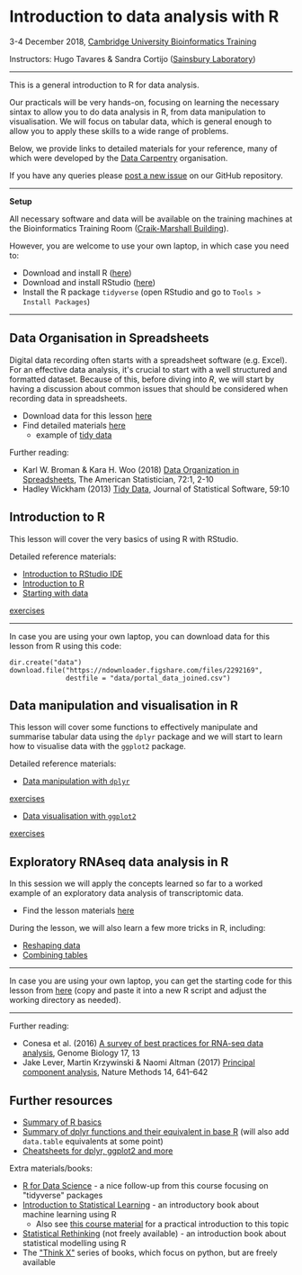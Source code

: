 # Introduction to data analysis with R

3-4 December 2018, [Cambridge University Bioinformatics Training](https://bioinfotraining.bio.cam.ac.uk/)

Instructors: Hugo Tavares & Sandra Cortijo ([Sainsbury Laboratory](https://www.slcu.cam.ac.uk/))

----

This is a general introduction to R for data analysis. 

Our practicals will be very hands-on, focusing on learning the necessary sintax 
to allow you to do data analysis in R, from data manipulation to visualisation. 
We will focus on tabular data, which is general enough to allow you to apply 
these skills to a wide range of problems. 

Below, we provide links to detailed materials for your reference, many of 
which were developed by the [Data Carpentry](https://datacarpentry.org) organisation.

If you have any queries please [post a new issue](https://github.com/tavareshugo/2018-12-03-bioinformatics_for_biologists/issues) 
on our GitHub repository.

----

**Setup**

All necessary software and data will be available on the training machines at 
the Bioinformatics Training Room 
([Craik-Marshall Building](https://maps.google.co.uk/maps?hl=en-GB&q=Craik-Marshall+Building,+Downing+Site,+Cambridge&source=calendar)).

However, you are welcome to use your own laptop, in which case you need to:

* Download and install R ([here](https://cran.r-project.org/))
* Download and install RStudio ([here](https://www.rstudio.com/products/rstudio/download/#download))
* Install the R package `tidyverse` (open RStudio and go to `Tools > Install Packages`)

----


## Data Organisation in Spreadsheets

Digital data recording often starts with a spreadsheet software (e.g. Excel). 
For an effective data analysis, it's crucial to start with a well structured 
and formatted dataset. Because of this, before diving into _R_, we will start 
by having a discussion about common issues that should be considered when 
recording data in spreadsheets.

* Download data for this lesson [here](https://ndownloader.figshare.com/files/2252083)
* Find detailed materials [here](https://datacarpentry.org/spreadsheet-ecology-lesson/)
    * example of [tidy data](https://docs.google.com/spreadsheets/d/1VIygwM-x-wuYVGJv1JFFPRosg0DzSXdM1jLf5bHwg7o/edit?usp=sharing)

Further reading:
*  Karl W. Broman & Kara H. Woo (2018) [Data Organization in Spreadsheets](https://doi.org/10.1080/00031305.2017.1375989), 
The American Statistician, 72:1, 2-10
* Hadley Wickham (2013) [Tidy Data](http://dx.doi.org/10.18637/jss.v059.i10), 
Journal of Statistical Software, 59:10


## Introduction to R

This lesson will cover the very basics of using R with RStudio. 

Detailed reference materials:

* [Introduction to RStudio IDE](https://datacarpentry.org/R-ecology-lesson/00-before-we-start.html)
* [Introduction to R](https://datacarpentry.org/R-ecology-lesson/01-intro-to-r.html)
* [Starting with data](https://datacarpentry.org/R-ecology-lesson/02-starting-with-data.html)

[exercises](https://tavareshugo.github.io/data_carpentry_extras/slides_with_exercises/exercises.html#1_intro)

----

In case you are using your own laptop, you can download data for this lesson from 
R using this code:

```
dir.create("data")
download.file("https://ndownloader.figshare.com/files/2292169",
              destfile = "data/portal_data_joined.csv")
```


## Data manipulation and visualisation in R

This lesson will cover some functions to effectively manipulate and summarise 
tabular data using the `dplyr` package and we will start to learn how to 
visualise data with the `ggplot2` package.

Detailed reference materials:

* [Data manipulation with `dplyr`](https://datacarpentry.org/R-ecology-lesson/03-dplyr.html)

[exercises](https://tavareshugo.github.io/data_carpentry_extras/slides_with_exercises/exercises.html#2_manipulating_data_frames_with_dplyr)

* [Data visualisation with `ggplot2`](https://datacarpentry.org/R-ecology-lesson/04-visualization-ggplot2.html)

[exercises](https://tavareshugo.github.io/data_carpentry_extras/slides_with_exercises/exercises.html#3_plotting_with_ggplot2)


## Exploratory RNAseq data analysis in R

In this session we will apply the concepts learned so far to a worked example of 
an exploratory data analysis of transcriptomic data.

* Find the lesson materials [here](https://tavareshugo.github.io/data-carpentry-rnaseq/)

During the lesson, we will also learn a few more tricks in R, including:

* [Reshaping data](https://datacarpentry.org/R-ecology-lesson/03-dplyr.html#reshaping_with_gather_and_spread)
* [Combining tables](https://rawgit.com/bioinformatics-core-shared-training/r-intermediate/master/4.summarise-and-combine.nb.html#joining)

----

In case you are using your own laptop, you can get the starting code for this 
lesson from [here](https://raw.githubusercontent.com/tavareshugo/2018-12-03-bioinformatics_for_biologists/master/rnaseq_analysis.R) (copy 
and paste it into a new R script and adjust the working directory as needed).

----

Further reading:

* Conesa et al. (2016) [A survey of best practices for RNA-seq data analysis](https://doi.org/10.1186/s13059-016-0881-8),
Genome Biology 17, 13
* Jake Lever, Martin Krzywinski & Naomi Altman (2017) [Principal component analysis](https://www.nature.com/articles/nmeth.4346),
Nature Methods 14, 641–642


## Further resources

* [Summary of R basics](https://tavareshugo.github.io/data_carpentry_extras/recap_intro_r/recap_intro_r.html)
* [Summary of dplyr functions and their equivalent in base R](https://tavareshugo.github.io/data_carpentry_extras/base-r_tidyverse_equivalents/base-r_tidyverse_equivalents.html) (will also add `data.table` equivalents at some point)
* [Cheatsheets for dplyr, ggplot2 and more](https://www.rstudio.com/resources/cheatsheets/)

Extra materials/books:

* [R for Data Science](http://r4ds.had.co.nz/) - a nice follow-up from this course focusing on "tidyverse" packages
* [Introduction to Statistical Learning](http://www-bcf.usc.edu/~gareth/ISL/) - an introductory book about machine learning using R
    * Also see [this course material](https://lgatto.github.io/IntroMachineLearningWithR/) for a practical introduction to this topic
* [Statistical Rethinking](https://xcelab.net/rm/statistical-rethinking/) (not freely available) - an introduction book about statistical modelling using R
* The ["Think X"](https://greenteapress.com/wp/) series of books, which focus on python, but are freely available
